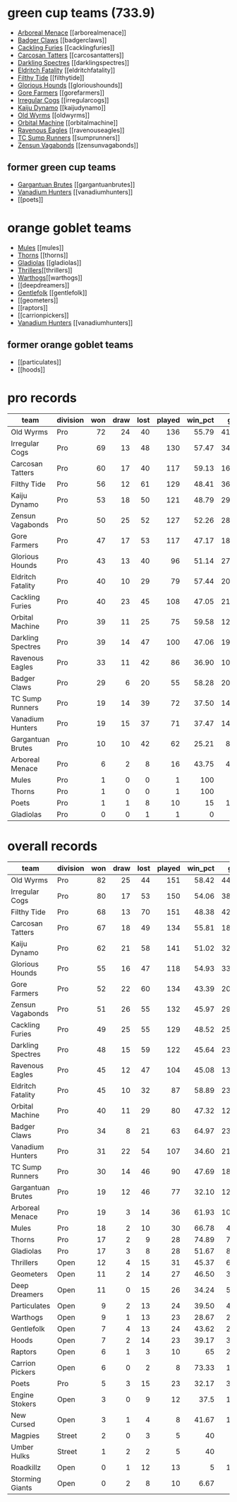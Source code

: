 # green cup teams (733.9)
* [Arboreal Menace](arborealmenace) [[arborealmenace]]
* [Badger Claws](badgerclaws) [[badgerclaws]]
* [Cackling Furies](cacklingfuries) [[cacklingfuries]]
* [Carcosan Tatters](carcosantatters) [[carcosantatters]]
* [Darkling Spectres](darklingspectres) [[darklingspectres]]
* [Eldritch Fatality](eldritchfatality) [[eldritchfatality]]
* [Filthy Tide](filthytide) [[filthytide]]
* [Glorious Hounds](glorioushounds) [[glorioushounds]]
* [Gore Farmers](gorefarmers) [[gorefarmers]]
* [Irregular Cogs](irregularcogs) [[irregularcogs]]
* [Kaiju Dynamo](kaijudynamo) [[kaijudynamo]]
* [Old Wyrms](oldwyrms) [[oldwyrms]]
* [Orbital Machine](orbitalmachine) [[orbitalmachine]]
* [Ravenous Eagles](ravenouseagles) [[ravenouseagles]]
* [TC Sump Runners](sumprunners) [[sumprunners]]
* [Zensun Vagabonds](zensunvagabonds) [[zensunvagabonds]]

## former green cup teams
* [Gargantuan Brutes](gargantuanbrutes) [[gargantuanbrutes]]
* [Vanadium Hunters](vanadiumhunters) [[vanadiumhunters]]
* [[poets]]

# orange goblet teams

* [Mules](mules) [[mules]]
* [Thorns](thorns) [[thorns]]
* [Gladiolas](gladiolas) [[gladiolas]]
* [Thrillers](thrillers)[[thrillers]]
* [Warthogs](warthogs)[[warthogs]]
* [[deepdreamers]]
* [Gentlefolk](gentlefolk) [[gentlefolk]]
* [[geometers]]
* [[raptors]]
* [[carrionpickers]]
* [Vanadium Hunters](vanadiumhunters) [[vanadiumhunters]]

## former orange goblet teams

* [[particulates]]
* [[hoods]]

# pro records

| team              | division | won | draw | lost | played | win_pct    | gf | ga | tcasf | tcdiff | ff |
|-------------------|------|------------:|-------------:|-------------:|---------------:|-------------------:|-----------:|-----------:|--------------:|---------------:|-----------:|
| Old Wyrms         | Pro  |          72 |           24 |           40 |            136 |  55.79 |        413 |        328 |           121 |           -227 |          7 |
| Irregular Cogs    | Pro  |          69 |           13 |           48 |            130 |  57.47 |        347 |        283 |           151 |            -96 |          2 |
| Carcosan Tatters  | Pro  |          60 |           17 |           40 |            117 |  59.13 |        167 |        170 |           277 |            176 |          4 |
| Filthy Tide       | Pro  |          56 |           12 |           61 |            129 |   48.41 |        365 |        345 |           172 |           -137 |          1 |
| Kaiju Dynamo      | Pro  |          53 |           18 |           50 |            121 | 48.79 |        291 |        293 |           200 |             -1 |          4 |
| Zensun Vagabonds  | Pro  |          50 |           25 |           52 |            127 | 52.26 |        283 |        305 |           221 |            -16 |          8 |
| Gore Farmers      | Pro  |          47 |           17 |           53 |            117 |  47.17 |        182 |        209 |           227 |            109 |         -1 |
| Glorious Hounds   | Pro  |          43 |           13 |           40 |             96 |  51.14 |        278 |        227 |            86 |           -107 |          2 |
| Eldritch Fatality | Pro  |          40 |           10 |           29 |             79 |  57.44 |        203 |        167 |           103 |            -11 |          0 |
| Cackling Furies   | Pro  |          40 |           23 |           45 |            108 |  47.05 |        212 |        218 |           254 |             47 |          0 |
| Orbital Machine   | Pro  |          39 |           11 |           25 |             75 |   59.58 |        122 |        112 |           179 |            114 |          3 |
| Darkling Spectres | Pro  |          39 |           14 |           47 |            100 |  47.06 |        195 |        229 |           186 |             53 |          3 |
| Ravenous Eagles   | Pro  |          33 |           11 |           42 |             86 |  36.90 |        109 |        131 |           193 |            112 |         -1 |
| Badger Claws      | Pro  |          29 |            6 |           20 |             55 | 58.28 |        200 |        171 |            66 |            -60 |          5 |
| TC Sump Runners   | Pro  |          19 |           14 |           39 |             72 | 37.50 |        140 |        178 |           133 |             15 |         -9 |
| Vanadium Hunters  | Pro  |          19 |           15 |           37 |             71 |  37.47 |        148 |        171 |           126 |             18 |          1 |
| Gargantuan Brutes | Pro  |          10 |           10 |           42 |             62 | 25.21 |         88 |        177 |           128 |             33 |         -2 |
| Arboreal Menace   | Pro  |           6 |            2 |            8 |             16 |              43.75 |         41 |         51 |            17 |            -15 |         -3 |
| Mules             | Pro  |           1 |            0 |            0 |              1 |                100 |          2 |          1 |             3 |              2 |          1 |
| Thorns            | Pro  |           1 |            0 |            0 |              1 |                100 |          2 |          1 |             2 |              0 |          1 |
| Poets             | Pro  |           1 |            1 |            8 |             10 |                 15 |         11 |         31 |            14 |             -7 |         -1 |
| Gladiolas         | Pro  |           0 |            0 |            1 |              1 |                  0 |          2 |          3 |             1 |             -2 |         -1 |

# overall records

| team              | division | won | draw | lost | played | win_pct    | gf | ga | tcasf | tcdiff | ff |
|-------------------|------|------------:|-------------:|-------------:|---------------:|-------------------:|-----------:|-----------:|--------------:|---------------:|-----------:|
| Old Wyrms         | Pro    |          82 |           25 |           44 |            151 |  58.42 |        446 |        347 |           136 |           -246 |          6 |
| Irregular Cogs    | Pro    |          80 |           17 |           53 |            150 |  54.06 |        389 |        318 |           192 |            -87 |          1 |
| Filthy Tide       | Pro    |          68 |           13 |           70 |            151 |  48.38 |        425 |        387 |           213 |           -137 |          3 |
| Carcosan Tatters  | Pro    |          67 |           18 |           49 |            134 |  55.81 |        183 |        191 |           308 |            186 |          2 |
| Kaiju Dynamo      | Pro    |          62 |           21 |           58 |            141 | 51.02 |        322 |        324 |           237 |             -2 |          4 |
| Glorious Hounds   | Pro    |          55 |           16 |           47 |            118 | 54.93 |        334 |        262 |           112 |           -131 |          5 |
| Gore Farmers      | Pro    |          52 |           22 |           60 |            134 |  43.39 |        202 |        237 |           255 |            112 |          1 |
| Zensun Vagabonds  | Pro    |          51 |           26 |           55 |            132 |  45.97 |        291 |        315 |           229 |            -17 |          6 |
| Cackling Furies   | Pro    |          49 |           25 |           55 |            129 |  48.52 |        251 |        258 |           311 |             65 |          1 |
| Darkling Spectres | Pro    |          48 |           15 |           59 |            122 | 45.64 |        230 |        276 |           222 |             57 |          2 |
| Ravenous Eagles   | Pro    |          45 |           12 |           47 |            104 | 45.08 |        135 |        149 |           224 |            124 |          3 |
| Eldritch Fatality | Pro    |          45 |           10 |           32 |             87 |  58.89 |        231 |        186 |           116 |            -11 |          3 |
| Orbital Machine   | Pro    |          40 |           11 |           29 |             80 |  47.32 |        128 |        121 |           187 |            114 |          0 |
| Badger Claws      | Pro    |          34 |            8 |           21 |             63 |  64.97 |        230 |        192 |            75 |            -62 |          6 |
| Vanadium Hunters  | Pro    |          31 |           22 |           54 |            107 | 34.60 |        211 |        246 |           181 |             13 |          3 |
| TC Sump Runners   | Pro    |          30 |           14 |           46 |             90 |  47.69 |        185 |        214 |           161 |             10 |         -2 |
| Gargantuan Brutes | Pro    |          19 |           12 |           46 |             77 | 32.10 |        128 |        213 |           165 |             49 |          3 |
| Arboreal Menace   | Pro    |          19 |            3 |           14 |             36 | 61.93 |        103 |         84 |            39 |            -26 |          4 |
| Mules             | Pro    |          18 |            2 |           10 |             30 |  66.78 |         47 |         38 |            71 |             38 |          7 |
| Thorns            | Pro    |          17 |            2 |            9 |             28 |  74.89 |         78 |         52 |            39 |             -5 |          5 |
| Gladiolas         | Pro    |          17 |            3 |            8 |             28 | 51.67 |         82 |         59 |            31 |            -36 |          4 |
| Thrillers         | Open   |          12 |            4 |           15 |             31 |  45.37 |         61 |         65 |            48 |             12 |          5 |
| Geometers         | Open   |          11 |            2 |           14 |             27 |               46.50 |         35 |         46 |            45 |             21 |          2 |
| Deep Dreamers     | Open   |          11 |            0 |           15 |             26 |  34.24 |         50 |         60 |            23 |             -8 |          3 |
| Particulates      | Open   |           9 |            2 |           13 |             24 |               39.50 |         41 |         50 |            29 |            -38 |          1 |
| Warthogs          | Open   |           9 |            1 |           13 |             23 | 28.67 |         29 |         41 |            37 |             19 |          5 |
| Gentlefolk        | Open   |           7 |            4 |           13 |             24 |  43.62 |         26 |         45 |            59 |             13 |          2 |
| Hoods             | Open   |           7 |            2 |           14 |             23 |  39.17 |         35 |         48 |            65 |             28 |          1 |
| Raptors           | Open   |           6 |            1 |            3 |             10 |                 65 |         22 |         19 |            17 |             -2 |          3 |
| Carrion Pickers   | Open   |           6 |            0 |            2 |              8 |  73.33 |         17 |         11 |             4 |            -10 |          3 |
| Poets             | Pro    |           5 |            3 |           15 |             23 | 32.17 |         33 |         60 |            28 |            -17 |          2 |
| Engine Stokers    | Open   |           3 |            0 |            9 |             12 |               37.5 |         14 |         28 |            15 |             -8 |         -1 |
| New Cursed        | Open   |           3 |            1 |            4 |              8 |  41.67 |         11 |         15 |            20 |             12 |          3 |
| Magpies           | Street |           2 |            0 |            3 |              5 |                 40 |          8 |         11 |             8 |             -3 |          1 |
| Umber Hulks       | Street |           1 |            2 |            2 |              5 |                 40 |          4 |          4 |            18 |             10 |          3 |
| Roadkillz         | Open   |           0 |            1 |           12 |             13 |                  5 |         11 |         41 |            19 |            -21 |         -2 |
| Storming Giants   | Open   |           0 |            2 |            8 |             10 |  6.67 |          8 |         23 |            17 |            -16 |          0 |